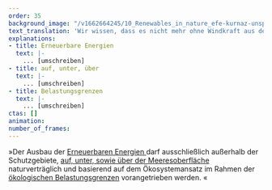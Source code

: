 ```yaml
---
order: 35
background_image: "/v1662664245/10_Renewables_in_nature_efe-kurnaz-unsplash_2_nsnjrm_pp5muj.jpg#4cd4ff"
text_translation: 'Wir wissen, dass es nicht mehr ohne Windkraft aus den Meeren geht. Aber wenn wir schon 70 Gigawatt reinrammen wollen, müssen wir auf ein paar militärische Übungsmanöver, Fischereizonen und Ölbohrungen verzichten. Denn noch mehr als schon viel zu viel ist zu viel.'
explanations:
- title: Erneuerbare Energien
  text: |-
    ... [umschreiben]
- title: auf, unter, über
  text: |-
    ... [umschreiben]
- title: Belastungsgrenzen
  text: |-
    ... [umschreiben]
ctas: []
animation:
number_of_frames:
---
```

»Der Ausbau der [Erneuerbaren Energien ](# "Erneuerbare Energien")darf ausschließlich außerhalb der Schutzgebiete, [auf, unter, sowie über der Meeresoberfläche](# "auf, unter, über") naturverträglich und basierend auf dem Ökosystemansatz im Rahmen der [ökologischen Belastungsgrenzen](# "Belastungsgrenzen") vorangetrieben werden. «